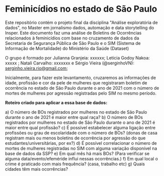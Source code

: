 # Feminicídios no estado de São Paulo
Este repositório contém o projeto final da disciplina "Análise exploratória de dados", no Master em jornalismo dados, automação e data storytelling do Insper. Este documento faz uma análise de Boletins de Ocorrências relacionados à feminicídios com base no cruzamento de dados da Secretaria de Segurança Pública de São Paulo e o SIM (Sistema de Informação de Mortalidade) do Ministério da Saúde (Dataset)

O grupo é formado por Julianna Granjeia: xxxxxx; Leticia Godoy Nakoa: xxxxx ; Natali Carvalho: xxxxxxx e Sérgio Vieira (@serginhoVN): serginho.vieira.rio@gmail.com; 

Inicialmente, para fazer este levantamento, cruzaremos as informações de idade, profissão e cor da pele de mulheres que registraram boletim de ocorrência no estado de São Paulo durante o ano de 2021 com o número de mortes de mulheres por agressão registradas pelo SIM no mesmo período. 

**Roteiro criado para aplicar a essa base de dados:**

a) O número de BOs registrados por mulheres no estado de São Paulo durante o ano de 2021 é maior entre qual raça?
b) O número de BOs registrados por mulheres no estado de São Paulo durante o ano de 2021 é maior entre qual profissão?
c) É possível estabelecer alguma ligação entre profissões ou grau de escolaridade com o número de BOs? (donas de casa registram mais ou menos boletins de ocorrência por agressão do que estudantes/universitárias, por ex?)
d) É possível correlacionar o número de mortes de mulheres registradas no SIM com alguma variação disponível na base de dados da SSP?
e) Em qual mês há mais BOs? (Para verificar se alguma data/evento/efeméride influi nessas ocorrências.)
f) Em qual local o crime é praticado com mais frequência? (casa, trabalho etc)
g) Quais cidades têm mais ocorrências? 



